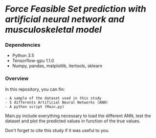 # *Force Feasible Set prediction with artificial neural network and musculoskeletal model*

### Dependencies

- Python 3.5
- Tensorflow-gpu 1.1.0
- Numpy, pandas, matplotlib, itertools, sklearn

### Overview

In this repository, you can fin: 

    - A sample of the dataset used in this study
    - 5 differents Artificial Neural Networks (ANN)
    - A python script (Main.py)
    
Main.py include everything necessary to load the different ANN, test the dataset and plot the predicted values in function of the true values.

Don't forget to cite this study if it was useful to you.
